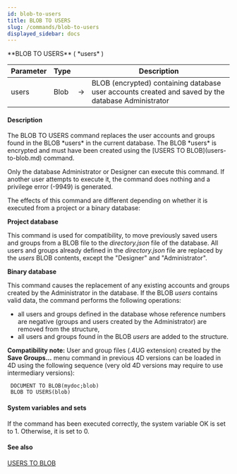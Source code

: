 ```yaml
---
id: blob-to-users
title: BLOB TO USERS
slug: /commands/blob-to-users
displayed_sidebar: docs
---
```


<!--REF #_command_.BLOB TO USERS.Syntax-->**BLOB TO USERS** ( *users* )<!-- END REF-->
<!--REF #_command_.BLOB TO USERS.Params-->
| Parameter | Type |  | Description |
| --- | --- | --- | --- |
| users | Blob | &srarr; | BLOB (encrypted) containing database user accounts created and saved by the database Administrator |

<!-- END REF-->

#### Description 

<!--REF #_command_.BLOB TO USERS.Summary-->The BLOB TO USERS command replaces the user accounts and groups found in the BLOB *users* in the current database.<!-- END REF--> The BLOB *users* is encrypted and must have been created using the [USERS TO BLOB](users-to-blob.md) command.

Only the database Administrator or Designer can execute this command. If another user attempts to execute it, the command does nothing and a privilege error (-9949) is generated.

The effects of this command are different depending on whether it is executed from a project or a binary database:

**Project database**

This command is used for compatibility, to move previously saved users and groups from a BLOB file to the *directory.json* file of the database. All users and groups already defined in the *directory.json* file are replaced by the *users* BLOB contents, except the "Designer" and "Administrator".

**Binary database**

This command causes the replacement of any existing accounts and groups created by the Administrator in the database. If the BLOB *users* contains valid data, the command performs the following operations:

* all users and groups defined in the database whose reference numbers are negative (groups and users created by the Administrator) are removed from the structure,
* all users and groups found in the BLOB *users* are added to the structure.

**Compatibility note:** User and group files (.4UG extension) created by the **Save Groups...** menu command in previous 4D versions can be loaded in 4D using the following sequence (very old 4D versions may require to use intermediary versions):

```4d
 DOCUMENT TO BLOB(mydoc;blob)
 BLOB TO USERS(blob)
```

#### System variables and sets 

If the command has been executed correctly, the system variable OK is set to 1\. Otherwise, it is set to 0.

#### See also 

[USERS TO BLOB](users-to-blob.md)  